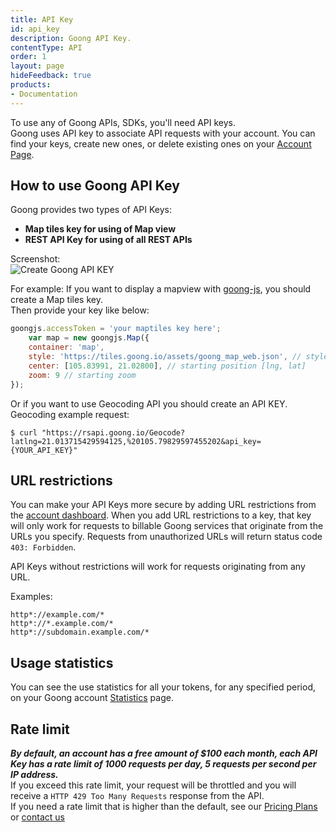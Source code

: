 ```yaml
---
title: API Key
id: api_key
description: Goong API Key.
contentType: API
order: 1
layout: page
hideFeedback: true
products:
- Documentation
---
```

To use any of Goong APIs, SDKs, you'll need API keys.  
Goong uses API key to associate API requests with your account. You can find your keys, create new ones, or delete existing ones on your [Account Page](https://account.goong.io/keys).  

## How to use Goong API Key

Goong provides two types of API Keys:
- **Map tiles key for using of Map view**
- **REST API Key for using of all REST APIs**

Screenshot:  
![Create Goong API KEY](https://docs.goong.io/assets/goong_create_api_key.png)

For example: If you want to display a mapview with [goong-js](https://docs.goong.io/javascript), you should create a Map tiles key.  
Then provide your key like below:
```javascript
goongjs.accessToken = 'your maptiles key here';
    var map = new goongjs.Map({
    container: 'map',
    style: 'https://tiles.goong.io/assets/goong_map_web.json', // stylesheet location
    center: [105.83991, 21.02800], // starting position [lng, lat]
    zoom: 9 // starting zoom
});
```
Or if you want to use Geocoding API you should create an API KEY.  
Geocoding example request:
```shell
$ curl "https://rsapi.goong.io/Geocode?latlng=21.013715429594125,%20105.79829597455202&api_key={YOUR_API_KEY}"
```

## URL restrictions
You can make your API Keys more secure by adding URL restrictions from the [account dashboard](https://account.goong.io/keys). When you add URL restrictions to a key, that key will only work for requests to billable Goong services that originate from the URLs you specify. Requests from unauthorized URLs will return status code `403: Forbidden`.

API Keys without restrictions will work for requests originating from any URL.

Examples:
```
http*://example.com/*
http*://*.example.com/*
http*://subdomain.example.com/*
```

## Usage statistics
You can see the use statistics for all your tokens, for any specified period, on your Goong account [Statistics](https://account.goong.io/statistics) page.


## Rate limit
***By default, an account has a free amount of $100 each month, each API Key has a rate limit of 1000 requests per day, 5 requests per second per IP address.***  
If you exceed this rate limit, your request will be throttled and you will receive a `HTTP 429 Too Many Requests` response from the API.  
If you need a rate limit that is higher than the default, see our [Pricing Plans](https://goong.io/payment) or [contact us](mailto:support@goong.io)